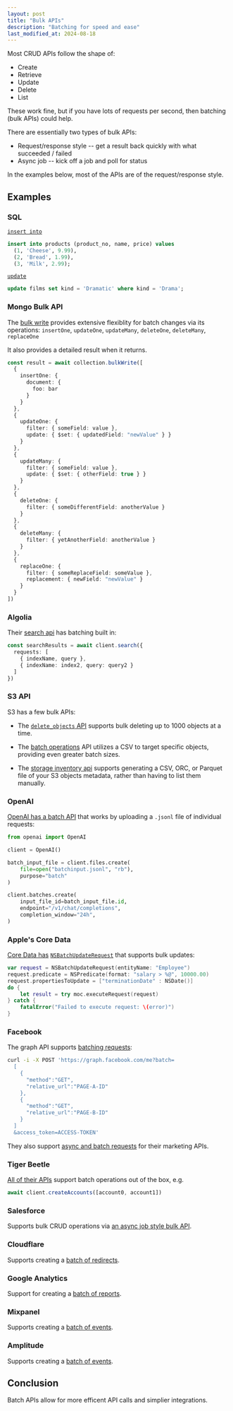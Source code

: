 ```yaml
---
layout: post
title: "Bulk APIs"
description: "Batching for speed and ease"
last_modified_at: 2024-08-18
---
```


Most CRUD APIs follow the shape of:

- Create
- Retrieve
- Update
- Delete
- List

These work fine, but if you have lots of requests per second, then batching (bulk APIs) could help.

There are essentially two types of bulk APIs:

- Request/response style -- get a result back quickly with what succeeded / failed
- Async job -- kick off a job and poll for status

In the examples below, most of the APIs are of the request/response style.

## Examples

### SQL

[`insert into`](https://www.postgresql.org/docs/current/dml-insert.html)

```sql
insert into products (product_no, name, price) values
  (1, 'Cheese', 9.99),
  (2, 'Bread', 1.99),
  (3, 'Milk', 2.99);
```

[`update`](https://www.postgresql.org/docs/16/sql-update.html)

```sql
update films set kind = 'Dramatic' where kind = 'Drama';
```

### Mongo Bulk API

The [bulk write](https://www.mongodb.com/docs/drivers/node/v5.7/usage-examples/bulkWrite/) provides extensive flexiblity for batch changes via its operations: `insertOne`, `updateOne`, `updateMany`, `deleteOne`, `deleteMany`, `replaceOne`

It also provides a detailed result when it returns.

```ts
const result = await collection.bulkWrite([
  {
    insertOne: {
      document: {
        foo: bar
      }
    }
  },
  {
    updateOne: {
      filter: { someField: value },
      update: { $set: { updatedField: "newValue" } }
    }
  },
  {
    updateMany: {
      filter: { someField: value },
      update: { $set: { otherField: true } }
    }
  },
  {
    deleteOne: {
      filter: { someDifferentField: anotherValue }
    }
  },
  {
    deleteMany: {
      filter: { yetAnotherField: anotherValue }
    }
  },
  {
    replaceOne: {
      filter: { someReplaceField: someValue },
      replacement: { newField: "newValue" }
    }
  }
])
```

### Algolia

Their [search api](https://api-clients-automation.netlify.app/docs/clients/migration-guides/javascript) has batching built in:

```ts
const searchResults = await client.search({
  requests: [
    { indexName, query },
    { indexName: index2, query: query2 }
  ]
})
```

### S3 API

S3 has a few bulk APIs:

- The [`delete_objects` API](https://boto3.amazonaws.com/v1/documentation/api/latest/reference/services/s3/client/delete_objects.html) supports bulk deleting up to 1000 objects at a time.

- The [batch operations](https://aws.amazon.com/s3/features/batch-operations/) API utilizes a CSV to target specific objects, providing even greater batch sizes.

- The [storage inventory api](https://docs.aws.amazon.com/AmazonS3/latest/userguide/storage-inventory.html) supports generating a CSV, ORC, or Parquet file of your S3 objects metadata, rather than having to list them manually.

### OpenAI

[OpenAI has a batch API](https://platform.openai.com/docs/guides/batch/getting-started) that works by uploading a `.jsonl` file of individual requests:

```python
from openai import OpenAI

client = OpenAI()

batch_input_file = client.files.create(
    file=open("batchinput.jsonl", "rb"),
    purpose="batch"
)

client.batches.create(
    input_file_id=batch_input_file.id,
    endpoint="/v1/chat/completions",
    completion_window="24h",
)
```

### Apple's Core Data

[Core Data has](https://developer.apple.com/library/archive/featuredarticles/CoreData_Batch_Guide/BatchUpdates/BatchUpdates.html) [`NSBatchUpdateRequest`](https://developer.apple.com/documentation/coredata/nsbatchupdaterequest) that supports bulk updates:

```swift
var request = NSBatchUpdateRequest(entityName: "Employee")
request.predicate = NSPredicate(format: "salary > %@", 10000.00)
request.propertiesToUpdate = ["terminationDate" : NSDate()]
do {
    let result = try moc.executeRequest(request)
} catch {
    fatalError("Failed to execute request: \(error)")
}
```

### Facebook

The graph API supports [batching requests](https://developers.facebook.com/docs/graph-api/batch-requests/):

```sh
curl -i -X POST 'https://graph.facebook.com/me?batch=
  [
    {
      "method":"GET",
      "relative_url":"PAGE-A-ID"
    },
    {
      "method":"GET",
      "relative_url":"PAGE-B-ID"
    }
  ]
  &access_token=ACCESS-TOKEN'
```

They also support [async and batch requests](https://developers.facebook.com/docs/marketing-api/asyncrequests/) for their marketing APIs.

### Tiger Beetle

[All of their APIs](https://docs.tigerbeetle.com/clients/node) support batch operations out of the box, e.g.

```ts
await client.createAccounts([account0, account1])
```

### Salesforce

Supports bulk CRUD operations via [an async job style bulk API](https://developer.salesforce.com/docs/atlas.en-us.api_asynch.meta/api_asynch/bulk_api_2_0_ingest.htm).

### Cloudflare

Supports creating a [batch of redirects](https://developers.cloudflare.com/rules/url-forwarding/bulk-redirects/create-api/#2-add-items-to-the-list).

### Google Analytics

Support for creating a [batch of reports](https://developers.google.com/analytics/devguides/reporting/data/v1/rest/v1beta/properties/batchRunReports).

### Mixpanel

Supports creating a [batch of events](https://developer.mixpanel.com/reference/import-events).

### Amplitude

Supports creating a [batch of events](https://www.docs.developers.amplitude.com/analytics/apis/batch-event-upload-api/#parameters).

## Conclusion

Batch APIs allow for more efficent API calls and simplier integrations.

